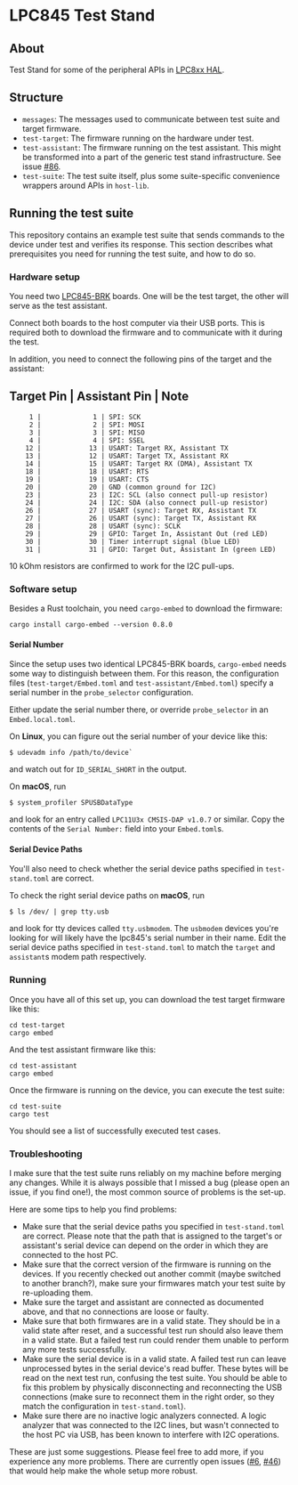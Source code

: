 # LPC845 Test Stand

## About

Test Stand for some of the peripheral APIs in [LPC8xx HAL].


## Structure

- `messages`: The messages used to communicate between test suite and target firmware.
- `test-target`: The firmware running on the hardware under test.
- `test-assistant`: The firmware running on the test assistant. This might be transformed into a part of the generic test stand infrastructure. See issue [#86](https://github.com/braun-embedded/lpc845-test-stand/issues/86).
- `test-suite`: The test suite itself, plus some suite-specific convenience wrappers around APIs in `host-lib`.


## Running the test suite

This repository contains an example test suite that sends commands to the device under test and verifies its response. This section describes what prerequisites you need for running the test suite, and how to do so.

### Hardware setup

You need two [LPC845-BRK] boards. One will be the test target, the other will serve as the test assistant.

Connect both boards to the host computer via their USB ports. This is required both to download the firmware and to communicate with it during the test.

In addition, you need to connect the following pins of the target and the assistant:

Target Pin | Assistant Pin | Note
-----------------------------------------------------------------------
         1 |             1 | SPI: SCK
         2 |             2 | SPI: MOSI
         3 |             3 | SPI: MISO
         4 |             4 | SPI: SSEL
        12 |            13 | USART: Target RX, Assistant TX
        13 |            12 | USART: Target TX, Assistant RX
        14 |            15 | USART: Target RX (DMA), Assistant TX
        18 |            18 | USART: RTS
        19 |            19 | USART: CTS
        20 |            20 | GND (common ground for I2C)
        23 |            23 | I2C: SCL (also connect pull-up resistor)
        24 |            24 | I2C: SDA (also connect pull-up resistor)
        26 |            27 | USART (sync): Target RX, Assistant TX
        27 |            26 | USART (sync): Target TX, Assistant RX
        28 |            28 | USART (sync): SCLK
        29 |            29 | GPIO: Target In, Assistant Out (red LED)
        30 |            30 | Timer interrupt signal (blue LED)
        31 |            31 | GPIO: Target Out, Assistant In (green LED)

10 kOhm resistors are confirmed to work for the I2C pull-ups.

### Software setup

Besides a Rust toolchain, you need `cargo-embed` to download the firmware:
```
cargo install cargo-embed --version 0.8.0
```

#### Serial Number

Since the setup uses two identical LPC845-BRK boards, `cargo-embed` needs some way to distinguish between them. For this reason, the configuration files (`test-target/Embed.toml` and `test-assistant/Embed.toml`) specify a serial number in the `probe_selector` configuration.

Either update the serial number there, or override `probe_selector` in an `Embed.local.toml`.

On **Linux**, you can figure out the serial number of your device like this:
```console
$ udevadm info /path/to/device`
```
and watch out for `ID_SERIAL_SHORT` in the output.

On **macOS**, run
```console
$ system_profiler SPUSBDataType
```
and look for an entry called `LPC11U3x CMSIS-DAP v1.0.7` or similar. Copy the contents of the `Serial Number:` field into your `Embed.toml`s.

#### Serial Device Paths

You'll also need to check whether the serial device paths specified in `test-stand.toml` are correct.

To check the right serial device paths on **macOS**, run
```console
$ ls /dev/ | grep tty.usb
```
and look for tty devices called `tty.usbmodem`. The `usbmodem` devices you're looking for will likely have the lpc845's serial number in their name. Edit the serial device paths specified in `test-stand.toml` to match the `target` and `assistant`s modem path respectively.

### Running

Once you have all of this set up, you can download the test target firmware like this:

```
cd test-target
cargo embed
```

And the test assistant firmware like this:

```
cd test-assistant
cargo embed
```

Once the firmware is running on the device, you can execute the test suite:

```
cd test-suite
cargo test
```

You should see a list of successfully executed test cases.

### Troubleshooting

I make sure that the test suite runs reliably on my machine before merging any changes. While it is always possible that I missed a bug (please open an issue, if you find one!), the most common source of problems is the set-up.

Here are some tips to help you find problems:

- Make sure that the serial device paths you specified in `test-stand.toml` are correct. Please note that the path that is assigned to the target's or assistant's serial device can depend on the order in which they are connected to the host PC.
- Make sure that the correct version of the firmware is running on the devices. If you recently checked out another commit (maybe switched to another branch?), make sure your firmwares match your test suite by re-uploading them.
- Make sure the target and assistant are connected as documented above, and that no connections are loose or faulty.
- Make sure that both firmwares are in a valid state. They should be in a valid state after reset, and a successful test run should also leave them in a valid state. But a failed test run could render them unable to perform any more tests successfully.
- Make sure the serial device is in a valid state. A failed test run can leave unprocessed bytes in the serial device's read buffer. These bytes will be read on the next test run, confusing the test suite. You should be able to fix this problem by physically disconnecting and reconnecting the USB connections (make sure to reconnect them in the right order, so they match the configuration in `test-stand.toml`).
- Make sure there are no inactive logic analyzers connected. A logic analyzer that was connected to the I2C lines, but wasn't connected to the host PC via USB, has been known to interfere with I2C operations.

These are just some suggestions. Please feel free to add more, if you experience any more problems. There are currently open issues ([#6], [#46]) that would help make the whole setup more robust.

[LPC8xx HAL]: https://github.com/lpc-rs/lpc8xx-hal
[LPC845-BRK]: https://www.nxp.com/products/processors-and-microcontrollers/arm-microcontrollers/general-purpose-mcus/lpc800-cortex-m0-plus-/lpc845-breakout-board-for-lpc84x-family-mcus:LPC845-BRK
[xPack binaries]: https://github.com/xpack-dev-tools/openocd-xpack/releases/
[arm-none-eabi-gdb]: https://developer.arm.com/tools-and-software/open-source-software/developer-tools/gnu-toolchain/gnu-rm/downloads
[#6]: https://github.com/braun-embedded/lpc845-test-stand/issues/6
[#46]: https://github.com/braun-embedded/lpc845-test-stand/issues/46
